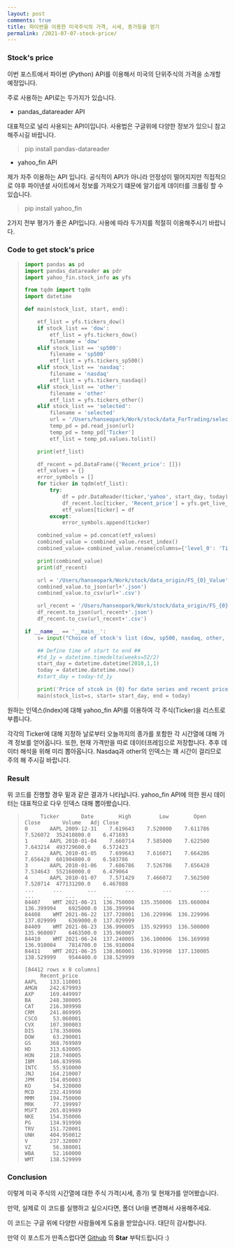 ```yaml
---
layout: post
comments: true
title: 파이썬을 이용한 미국주식의 가격, 시세, 종가등을 얻기
permalink: /2021-07-07-stock-price/
---
```


### Stock's price

이번 포스트에서 파이썬 (Python) API를 이용해서 미국의 단위주식의 가격을 소개할 예정입니다.

주로 사용하는 API로는 두가지가 있습니다.

- pandas_datareader API

대표적으로 널리 사용되는 API이입니다. 사용법은 구글위에 다양한 정보가 있으니 참고해주시길 바랍니다.

> pip install pandas-datareader

- yahoo_fin API

제가 자주 이용하는  API 입니다. 공식적이 API가 아니라 안정성이 떨어지지만 직접적으로 야후 파이넨셜 사이트에서 정보를 가져오기 떄문에 알기쉽게 데이터를 크롤링 할 수 있습니다.

> pip install yahoo_fin



2가지 전부 평가가 좋은 API입니다. 사용에 따라 두가지를 적절히 이용해주시기 바랍니다.



### Code to get stock's price

> ```python
> import pandas as pd
> import pandas_datareader as pdr
> import yahoo_fin.stock_info as yfs
> 
> from tqdm import tqdm
> import datetime
> 
> def main(stock_list, start, end):
> 
>     etf_list = yfs.tickers_dow()
>     if stock_list == 'dow':
>         etf_list = yfs.tickers_dow()
>         filename = 'dow'
>     elif stock_list == 'sp500':
>         filename = 'sp500'
>         etf_list = yfs.tickers_sp500()
>     elif stock_list == 'nasdaq':
>         filename = 'nasdaq'
>         etf_list = yfs.tickers_nasdaq()
>     elif stock_list == 'other':
>         filename = 'other'
>         etf_list = yfs.tickers_other()
>     elif stock_list == 'selected':
>         filename = 'selected'
>         url = '/Users/hanseopark/Work/stock/data_ForTrading/selected_ticker.json'
>         temp_pd = pd.read_json(url)
>         temp_pd = temp_pd['Ticker']
>         etf_list = temp_pd.values.tolist()
> 
>     print(etf_list)
> 
>     df_recent = pd.DataFrame({'Recent_price': []})
>     etf_values = {}
>     error_symbols = []
>     for ticker in tqdm(etf_list):
>         try:
>             df = pdr.DataReader(ticker,'yahoo', start_day, today)
>             df_recent.loc[ticker, 'Recent_price'] = yfs.get_live_price(ticker)
>             etf_values[ticker] = df
>         except:
>             error_symbols.append(ticker)
> 
>     combined_value = pd.concat(etf_values)
>     combined_value = combined_value.reset_index()
>     combined_value= combined_value.rename(columns={'level_0': 'Ticker'})
> 
>     print(combined_value)
>     print(df_recent)
> 
>     url = '/Users/hanseopark/Work/stock/data_origin/FS_{0}_Value'.format(filename)
>     combined_value.to_json(url+'.json')
>     combined_value.to_csv(url+'.csv')
> 
>     url_recent = '/Users/hanseopark/Work/stock/data_origin/FS_{0}_Recent_Value'.format(filename)
>     df_recent.to_json(url_recent+'.json')
>     df_recent.to_csv(url_recent+'.csv')
> 
> if __name__ == '__main__':
>     s= input("Choice of stock's list (dow, sp500, nasdaq, other, selected): ")
> 
>     ## Define time of start to end ##
>     #td_1y = datetime.timedelta(weeks=52/2)
>     start_day = datetime.datetime(2010,1,1)
>     today = datetime.datetime.now()
>     #start_day = today-td_1y
> 
>     print('Price of stcok in {0} for date series and recent price'.format(s))
>     main(stock_list=s, start= start_day, end = today)
> 
> ```
>
> 



원하는 인덱스(Index)에 대해 yahoo_fin API를 이용하여 각 주식(Ticker)을 리스트로 부릅니다.

각각의 Ticker에 대해 지정하 날로부터 오늘까지의 종가를 포함한 각 시간열에 대해 가격 정보를 얻어옵니다. 또한, 현재 가격만을 따로 데이터프레임으로 저장합니다. 추후 데이터 해석을 위해 미리 뽑아옵니다. Nasdaq과 other의 인덱스는 꽤 시간이 걸리므로 주의 해 주시길 바랍니다.



### Result

위 코드를 진행할 경우 밑과 같은 결과가 나타납니다. yahoo_fin API에 의한 원시 데이터는 대표적으로 다우 인덱스 대해 뽑아봤습니다.

>```
>      Ticker       Date        High         Low        Open       Close       Volume   Adj Close
>0       AAPL 2009-12-31    7.619643    7.520000    7.611786    7.526072  352410800.0    6.471693
>1       AAPL 2010-01-04    7.660714    7.585000    7.622500    7.643214  493729600.0    6.572423
>2       AAPL 2010-01-05    7.699643    7.616071    7.664286    7.656428  601904800.0    6.583786
>3       AAPL 2010-01-06    7.686786    7.526786    7.656428    7.534643  552160000.0    6.479064
>4       AAPL 2010-01-07    7.571429    7.466072    7.562500    7.520714  477131200.0    6.467088
>...      ...        ...         ...         ...         ...         ...          ...         ...
>84407    WMT 2021-06-21  136.750000  135.350006  135.660004  136.399994    6925000.0  136.399994
>84408    WMT 2021-06-22  137.720001  136.229996  136.229996  137.029999    6369000.0  137.029999
>84409    WMT 2021-06-23  136.990005  135.929993  136.500000  135.960007    6463500.0  135.960007
>84410    WMT 2021-06-24  137.240005  136.100006  136.169998  136.910004    7814700.0  136.910004
>84411    WMT 2021-06-25  138.860001  136.919998  137.130005  138.529999    9544400.0  138.529999
>
>[84412 rows x 8 columns]
>      Recent_price
>AAPL    133.110001
>AMGN    242.679993
>AXP     169.449997
>BA      248.380005
>CAT     216.309998
>CRM     241.869995
>CSCO     53.060001
>CVX     107.300003
>DIS     178.350006
>DOW      63.290001
>GS      368.769989
>HD      313.630005
>HON     218.740005
>IBM     146.839996
>INTC     55.910000
>JNJ     164.210007
>JPM     154.050003
>KO       54.320000
>MCD     232.419998
>MMM     194.750000
>MRK      77.199997
>MSFT    265.019989
>NKE     154.350006
>PG      134.919998
>TRV     151.720001
>UNH     404.950012
>V       237.320007
>VZ       56.380001
>WBA      52.160000
>WMT     138.529999
>```
>
>



### Conclusion

이렇게 미국 주식의 시간열에 대한 주식 가격(시세, 종가) 및 현재가를 얻어봤습니다.

만약, 실제로 이 코드를 실행하고 싶으시다면, 폴더 Url을 변경해서 사용해주세요.

이 코드는 구글 위에 다양한 사람들에게 도움을 받았습니다. 대단히 감사합니다.

만약 이 포스트가 만족스럽다면 [Github](https://github.com/hanseopark/Stock/tree/master/ChoiceTicker) 의 **Star** 부탁드립니다 :)

